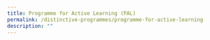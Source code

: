 ```yaml
---
title: Programme for Active Learning (PAL)
permalink: /distinctive-programmes/programme-for-active-learning
description: ""
---
```


